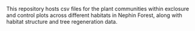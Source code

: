 This repository hosts csv files for the plant communities within exclosure and control plots across different habitats in Nephin Forest, along with habitat structure and tree
regeneration data. 
